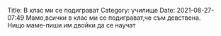 Title: В клас ми се подиграват
Category: училище
Date: 2021-08-27-07:49
Мамо,всички в клас ми се подиграват,че съм девствена.  
Нищо маме-пиши им двойки да се научат